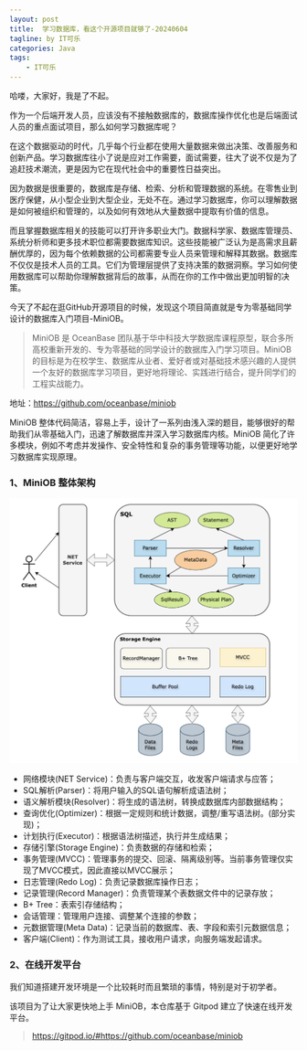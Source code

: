 ```yaml
---
layout: post
title:  学习数据库，看这个开源项目就够了-20240604
tagline: by IT可乐
categories: Java
tags: 
    - IT可乐
---
```


哈喽，大家好，我是了不起。  

作为一个后端开发人员，应该没有不接触数据库的，数据库操作优化也是后端面试人员的重点面试项目，那么如何学习数据库呢？

<!--more-->

在这个数据驱动的时代，几乎每个行业都在使用大量数据来做出决策、改善服务和创新产品。学习数据库往小了说是应对工作需要，面试需要，往大了说不仅是为了追赶技术潮流，更是因为它在现代社会中的重要性日益突出。

因为数据是很重要的，数据库是存储、检索、分析和管理数据的系统。在零售业到医疗保健，从小型企业到大型企业，无处不在。通过学习数据库，你可以理解数据是如何被组织和管理的，以及如何有效地从大量数据中提取有价值的信息。

而且掌握数据库相关的技能可以打开许多职业大门。数据科学家、数据库管理员、系统分析师和更多技术职位都需要数据库知识。这些技能被广泛认为是高需求且薪酬优厚的，因为每个依赖数据的公司都需要专业人员来管理和解释其数据。数据库不仅仅是技术人员的工具。它们为管理层提供了支持决策的数据洞察。学习如何使用数据库可以帮助你理解数据背后的故事，从而在你的工作中做出更加明智的决策。

今天了不起在逛GitHub开源项目的时候，发现这个项目简直就是专为零基础同学设计的数据库入门项目-MiniOB。

> MiniOB 是 OceanBase 团队基于华中科技大学数据库课程原型，联合多所高校重新开发的、专为零基础的同学设计的数据库入门学习项目。MiniOB 的目标是为在校学生、数据库从业者、爱好者或对基础技术感兴趣的人提供一个友好的数据库学习项目，更好地将理论、实践进行结合，提升同学们的工程实战能力。

地址：https://github.com/oceanbase/miniob

MiniOB 整体代码简洁，容易上手，设计了一系列由浅入深的题目，能够很好的帮助我们从零基础入门，迅速了解数据库并深入学习数据库内核。MiniOB 简化了许多模块，例如不考虑并发操作、安全特性和复杂的事务管理等功能，以便更好地学习数据库实现原理。

### 1、MiniOB 整体架构

![](../../../assets/images/2024/itcoke/miniob/miniob-01.png)

- 网络模块(NET Service)：负责与客户端交互，收发客户端请求与应答；
- SQL解析(Parser)：将用户输入的SQL语句解析成语法树；
- 语义解析模块(Resolver)：将生成的语法树，转换成数据库内部数据结构；
- 查询优化(Optimizer)：根据一定规则和统计数据，调整/重写语法树。(部分实现)；
- 计划执行(Executor)：根据语法树描述，执行并生成结果；
- 存储引擎(Storage Engine)：负责数据的存储和检索；
- 事务管理(MVCC)：管理事务的提交、回滚、隔离级别等。当前事务管理仅实现了MVCC模式，因此直接以MVCC展示；
- 日志管理(Redo Log)：负责记录数据库操作日志；
- 记录管理(Record Manager)：负责管理某个表数据文件中的记录存放；
- B+ Tree：表索引存储结构；
- 会话管理：管理用户连接、调整某个连接的参数；
- 元数据管理(Meta Data)：记录当前的数据库、表、字段和索引元数据信息；
- 客户端(Client)：作为测试工具，接收用户请求，向服务端发起请求。

### 2、在线开发平台

我们知道搭建开发环境是一个比较耗时而且繁琐的事情，特别是对于初学者。

该项目为了让大家更快地上手 MiniOB，本仓库基于 Gitpod 建立了快速在线开发平台。

> https://gitpod.io/#https://github.com/oceanbase/miniob

